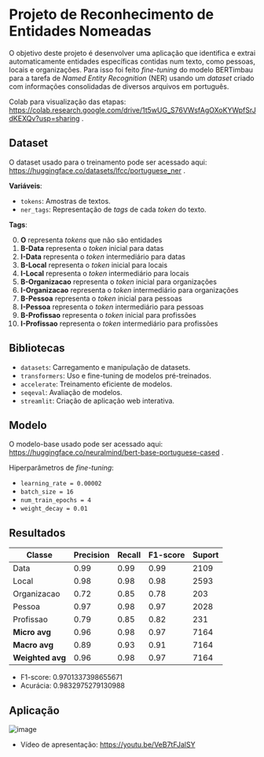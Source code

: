 # Projeto de Reconhecimento de Entidades Nomeadas
O objetivo deste projeto é desenvolver uma aplicação que identifica e extrai automaticamente entidades específicas contidas num texto, como pessoas, locais e organizações. Para isso foi feito *fine-tuning* do modelo BERTimbau para a tarefa de *Named Entity Recognition* (NER) usando um *dataset* criado com informações consolidadas de diversos arquivos em português.

Colab para visualização das etapas: https://colab.research.google.com/drive/1t5wUG_S76VWsfAgOXoKYWpfSrJdKEXQv?usp=sharing .

## Dataset
O dataset usado para o treinamento pode ser acessado aqui: https://huggingface.co/datasets/lfcc/portuguese_ner .

**Variáveis**:
- `tokens`: Amostras de textos.
- `ner_tags`: Representação de *tags* de cada *token* do texto.

**Tags**:

0. **O** representa *tokens* que não são entidades
1. **B-Data** representa o *token* inicial para datas
2. **I-Data** representa o *token* intermediário para datas
3. **B-Local** representa o *token* inicial para locais
4. **I-Local** representa o *token* intermediário para locais
5. **B-Organizacao** representa o *token* inicial para organizações
6. **I-Organizacao** representa o *token* intermediário para organizações
7. **B-Pessoa** representa o *token* inicial para pessoas
8. **I-Pessoa** representa o *token* intermediário para pessoas
9. **B-Profissao** representa o *token* inicial para profissões
10. **I-Profissao** representa o *token* intermediário para profissões

## Bibliotecas
- `datasets`: Carregamento e manipulação de datasets.
- `transformers`: Uso e fine-tuning de modelos pré-treinados.
- `accelerate`: Treinamento eficiente de modelos.
- `seqeval`: Avaliação de modelos.
- `streamlit`: Criação de aplicação web interativa.

## Modelo
O modelo-base usado pode ser acessado aqui: https://huggingface.co/neuralmind/bert-base-portuguese-cased .

Hiperparâmetros de *fine-tuning*:
* `learning_rate = 0.00002`
* `batch_size = 16`
* `num_train_epochs = 4`
* `weight_decay = 0.01`

## Resultados
| Classe        | Precision | Recall | F1-score | Suport |
|---------------|-----------|--------|----------|---------|
| Data          | 0.99      | 0.99   | 0.99     | 2109    |
| Local         | 0.98      | 0.98   | 0.98     | 2593    |
| Organizacao   | 0.72      | 0.85   | 0.78     | 203     |
| Pessoa        | 0.97      | 0.98   | 0.97     | 2028    |
| Profissao     | 0.79      | 0.85   | 0.82     | 231     |
| **Micro avg** | 0.96      | 0.98   | 0.97     | 7164    |
| **Macro avg** | 0.89      | 0.93   | 0.91     | 7164    |
| **Weighted avg** | 0.96   | 0.98   | 0.97     | 7164    |

* F1-score: 0.9701337398655671
* Acurácia: 0.9832975279130988

## Aplicação
![image](https://github.com/user-attachments/assets/7ae8ec78-2e55-493e-ad08-f938b66b5447)

* Vídeo de apresentação: https://youtu.be/VeB7tFJalSY
